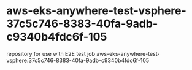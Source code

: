# aws-eks-anywhere-test-vsphere-37c5c746-8383-40fa-9adb-c9340b4fdc6f-105
repository for use with E2E test job aws-eks-anywhere-test-vsphere:37c5c746-8383-40fa-9adb-c9340b4fdc6f-105
